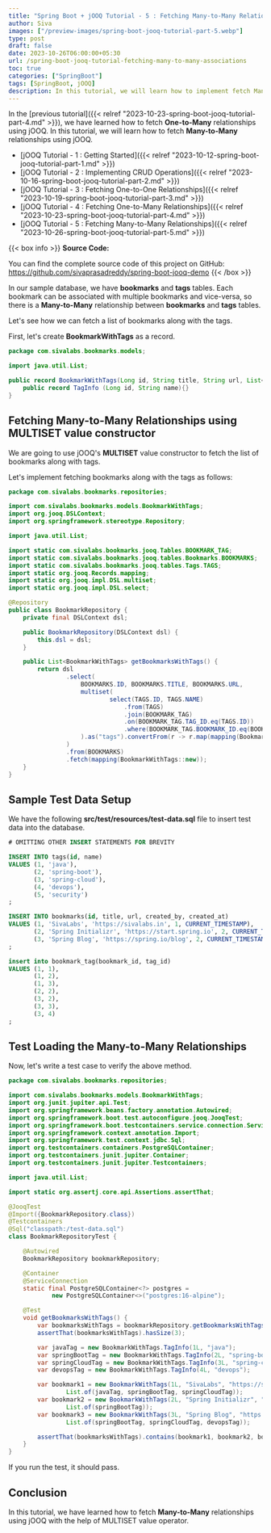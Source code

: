 ```yaml
---
title: "Spring Boot + jOOQ Tutorial - 5 : Fetching Many-to-Many Relationships"
author: Siva
images: ["/preview-images/spring-boot-jooq-tutorial-part-5.webp"]
type: post
draft: false
date: 2023-10-26T06:00:00+05:30
url: /spring-boot-jooq-tutorial-fetching-many-to-many-associations
toc: true
categories: ["SpringBoot"]
tags: [SpringBoot, jOOQ]
description: In this tutorial, we will learn how to implement fetch Many-to-Many relationships using jOOQ.
---
```

In the [previous tutorial]({{< relref "2023-10-23-spring-boot-jooq-tutorial-part-4.md" >}}), 
we have learned how to fetch **One-to-Many** relationships using jOOQ.
In this tutorial, we will learn how to fetch **Many-to-Many** relationships using jOOQ.

* [jOOQ Tutorial - 1 : Getting Started]({{< relref "2023-10-12-spring-boot-jooq-tutorial-part-1.md" >}})
* [jOOQ Tutorial - 2 : Implementing CRUD Operations]({{< relref "2023-10-16-spring-boot-jooq-tutorial-part-2.md" >}})
* [jOOQ Tutorial - 3 : Fetching One-to-One Relationships]({{< relref "2023-10-19-spring-boot-jooq-tutorial-part-3.md" >}})
* [jOOQ Tutorial - 4 : Fetching One-to-Many Relationships]({{< relref "2023-10-23-spring-boot-jooq-tutorial-part-4.md" >}})
* [jOOQ Tutorial - 5 : Fetching Many-to-Many Relationships]({{< relref "2023-10-26-spring-boot-jooq-tutorial-part-5.md" >}})

{{< box info >}}
**Source Code:**

You can find the complete source code of this project on GitHub:
https://github.com/sivaprasadreddy/spring-boot-jooq-demo
{{< /box >}}

In our sample database, we have **bookmarks** and **tags** tables.
Each bookmark can be associated with multiple bookmarks and vice-versa, 
so there is a **Many-to-Many** relationship between **bookmarks** and **tags** tables. 

Let's see how we can fetch a list of bookmarks along with the tags.

First, let's create **BookmarkWithTags** as a record.

```java 
package com.sivalabs.bookmarks.models;

import java.util.List;

public record BookmarkWithTags(Long id, String title, String url, List<TagInfo> tags) {
    public record TagInfo (Long id, String name){}
}
```

## Fetching Many-to-Many Relationships using MULTISET value constructor

We are going to use jOOQ's **MULTISET** value constructor to fetch the list of bookmarks along with tags.

Let's implement fetching bookmarks along with the tags as follows:

```java
package com.sivalabs.bookmarks.repositories;

import com.sivalabs.bookmarks.models.BookmarkWithTags;
import org.jooq.DSLContext;
import org.springframework.stereotype.Repository;

import java.util.List;

import static com.sivalabs.bookmarks.jooq.Tables.BOOKMARK_TAG;
import static com.sivalabs.bookmarks.jooq.tables.Bookmarks.BOOKMARKS;
import static com.sivalabs.bookmarks.jooq.tables.Tags.TAGS;
import static org.jooq.Records.mapping;
import static org.jooq.impl.DSL.multiset;
import static org.jooq.impl.DSL.select;

@Repository
public class BookmarkRepository {
    private final DSLContext dsl;

    public BookmarkRepository(DSLContext dsl) {
        this.dsl = dsl;
    }

    public List<BookmarkWithTags> getBookmarksWithTags() {
        return dsl
                .select(
                    BOOKMARKS.ID, BOOKMARKS.TITLE, BOOKMARKS.URL,
                    multiset(
                            select(TAGS.ID, TAGS.NAME)
                                .from(TAGS)
                                .join(BOOKMARK_TAG)
                                .on(BOOKMARK_TAG.TAG_ID.eq(TAGS.ID))
                                .where(BOOKMARK_TAG.BOOKMARK_ID.eq(BOOKMARKS.ID))
                    ).as("tags").convertFrom(r -> r.map(mapping(BookmarkWithTags.TagInfo::new)))
                )
                .from(BOOKMARKS)
                .fetch(mapping(BookmarkWithTags::new));
    }
}
```

## Sample Test Data Setup
We have the following **src/test/resources/test-data.sql** file to insert test data into the database.

```sql
# OMITTING OTHER INSERT STATEMENTS FOR BREVITY

INSERT INTO tags(id, name)
VALUES (1, 'java'),
       (2, 'spring-boot'),
       (3, 'spring-cloud'),
       (4, 'devops'),
       (5, 'security')
;

INSERT INTO bookmarks(id, title, url, created_by, created_at)
VALUES (1, 'SivaLabs', 'https://sivalabs.in', 1, CURRENT_TIMESTAMP),
       (2, 'Spring Initializr', 'https://start.spring.io', 2, CURRENT_TIMESTAMP),
       (3, 'Spring Blog', 'https://spring.io/blog', 2, CURRENT_TIMESTAMP)
;

insert into bookmark_tag(bookmark_id, tag_id)
VALUES (1, 1),
       (1, 2),
       (1, 3),
       (2, 2),
       (3, 2),
       (3, 3),
       (3, 4)
;
```

## Test Loading the Many-to-Many Relationships 
Now, let's write a test case to verify the above method.

```java
package com.sivalabs.bookmarks.repositories;

import com.sivalabs.bookmarks.models.BookmarkWithTags;
import org.junit.jupiter.api.Test;
import org.springframework.beans.factory.annotation.Autowired;
import org.springframework.boot.test.autoconfigure.jooq.JooqTest;
import org.springframework.boot.testcontainers.service.connection.ServiceConnection;
import org.springframework.context.annotation.Import;
import org.springframework.test.context.jdbc.Sql;
import org.testcontainers.containers.PostgreSQLContainer;
import org.testcontainers.junit.jupiter.Container;
import org.testcontainers.junit.jupiter.Testcontainers;

import java.util.List;

import static org.assertj.core.api.Assertions.assertThat;

@JooqTest
@Import({BookmarkRepository.class})
@Testcontainers
@Sql("classpath:/test-data.sql")
class BookmarkRepositoryTest {

    @Autowired
    BookmarkRepository bookmarkRepository;

    @Container
    @ServiceConnection
    static final PostgreSQLContainer<?> postgres =
            new PostgreSQLContainer<>("postgres:16-alpine");

    @Test
    void getBookmarksWithTags() {
        var bookmarksWithTags = bookmarkRepository.getBookmarksWithTags();
        assertThat(bookmarksWithTags).hasSize(3);

        var javaTag = new BookmarkWithTags.TagInfo(1L, "java");
        var springBootTag = new BookmarkWithTags.TagInfo(2L, "spring-boot");
        var springCloudTag = new BookmarkWithTags.TagInfo(3L, "spring-cloud");
        var devopsTag = new BookmarkWithTags.TagInfo(4L, "devops");

        var bookmark1 = new BookmarkWithTags(1L, "SivaLabs", "https://sivalabs.in",
                List.of(javaTag, springBootTag, springCloudTag));
        var bookmark2 = new BookmarkWithTags(2L, "Spring Initializr", "https://start.spring.io",
                List.of(springBootTag));
        var bookmark3 = new BookmarkWithTags(3L, "Spring Blog", "https://spring.io/blog",
                List.of(springBootTag, springCloudTag, devopsTag));

        assertThat(bookmarksWithTags).contains(bookmark1, bookmark2, bookmark3);
    }
}
```

If you run the test, it should pass.

## Conclusion
In this tutorial, we have learned how to fetch **Many-to-Many** relationships using jOOQ with the help of MULTISET value operator.
